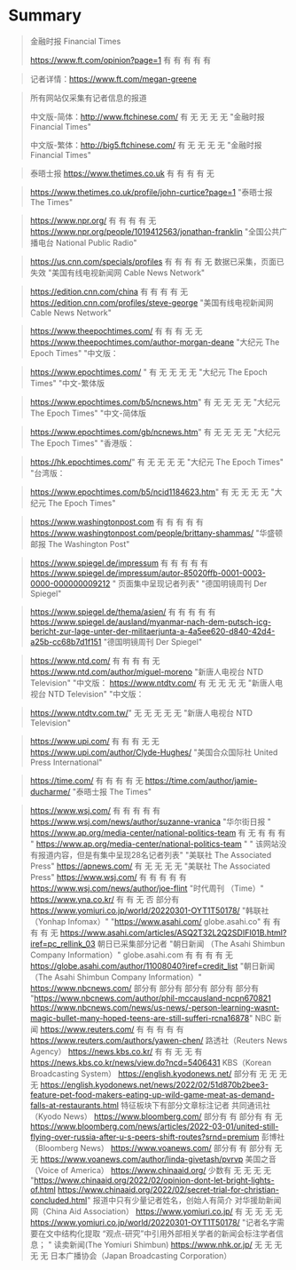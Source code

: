 # Summary
> 金融时报 Financial Times
> 
> https://www.ft.com/opinion?page=1	有	有	有	有	有

> 记者详情：https://www.ft.com/megan-greene	

> 所有网站仅采集有记者信息的报道
> 
> 中文版-简体：http://www.ftchinese.com/	有	无	无	无	无			"金融时报
Financial Times"
> 
> 中文版-繁体：http://big5.ftchinese.com/	有	无	无	无	无			"金融时报
Financial Times"

> 泰晤士报
> https://www.thetimes.co.uk	有	有	有	有	无

> https://www.thetimes.co.uk/profile/john-curtice?page=1		"泰晤士报
The Times"

> https://www.npr.org/	有	有	有	有	无	https://www.npr.org/people/1019412563/jonathan-franklin		"全国公共广播电台
National Public Radio"

> https://us.cnn.com/specials/profiles	有	有	有	有	无		数据已采集，页面已失效	"美国有线电视新闻网
Cable News Network"

> https://edition.cnn.com/china	有	有	有	有	无	https://edition.cnn.com/profiles/steve-george		"美国有线电视新闻网
Cable News Network"

> https://www.theepochtimes.com/	有	有	有	无	无	https://www.theepochtimes.com/author-morgan-deane		"大纪元
The Epoch Times"
"中文版：

> https://www.epochtimes.com/ "	有	无	无	无	无			"大纪元
The Epoch Times"
"中文-繁体版

> https://www.epochtimes.com/b5/ncnews.htm"	有	无	无	无	无			"大纪元
The Epoch Times"
"中文-简体版

> https://www.epochtimes.com/gb/ncnews.htm"	有	无	无	无	无			"大纪元
The Epoch Times"
"香港版：

> https://hk.epochtimes.com/"	有	无	无	无	无			"大纪元
The Epoch Times"
"台湾版：

> https://www.epochtimes.com/b5/ncid1184623.htm"	有	无	无	无	无			"大纪元
The Epoch Times"

> https://www.washingtonpost.com	有	有	有	有	有	https://www.washingtonpost.com/people/brittany-shammas/		"华盛顿邮报
The Washington Post"

> https://www.spiegel.de/impressum	有	有	有	有	有	https://www.spiegel.de/impressum/autor-85020ffb-0001-0003-0000-000000009212	"
页面集中呈现记者列表"	"德国明镜周刊
Der Spiegel"

> https://www.spiegel.de/thema/asien/	有	有	有	有	有	https://www.spiegel.de/ausland/myanmar-nach-dem-putsch-icg-bericht-zur-lage-unter-der-militaerjunta-a-4a5ee620-d840-42d4-a25b-cc68b7d1f151		"德国明镜周刊
Der Spiegel"

>https://www.ntd.com/	有	有	有	有	无	https://www.ntd.com/author/miguel-moreno		"新唐人电视台
NTD Television"
"中文版：
https://www.ntdtv.com/ 有	无	无	无	无			"新唐人电视台
NTD Television"
"中文版：

> https://www.ntdtv.com.tw/"	无	无	无	无	无			"新唐人电视台
NTD Television"

> https://www.upi.com/	有	有	有	无	无	https://www.upi.com/author/Clyde-Hughes/		"美国合众国际社
United Press International"

> https://time.com/	有	有	有	有	无	https://time.com/author/jamie-ducharme/		"泰晤士报
The Times"

> https://www.wsj.com/	有	有	有	有	有	https://www.wsj.com/news/author/suzanne-vranica		"华尔街日报
"
https://www.ap.org/media-center/national-politics-team	有	无	有	有	有	"
https://www.ap.org/media-center/national-politics-team
"	"
该网站没有报道内容，但是有集中呈现28名记者列表"	"美联社
The Associated Press"
https://apnews.com/	有	无	无	无	无			"美联社
The Associated Press"
https://www.wsj.com/	有	有	有	有	有	https://www.wsj.com/news/author/joe-flint		"时代周刊
（Time）"
https://www.yna.co.kr/	有	有	无	否	部分有	https://www.yomiuri.co.jp/world/20220301-OYT1T50178/		"韩联社
（Yonhap Infomax）"
"https://www.asahi.com/
globe.asahi.co"	有	有	有	有	无	https://www.asahi.com/articles/ASQ2T32L2Q2SDIFI01B.html?iref=pc_rellink_03	朝日已采集部分记者	"朝日新闻
（The Asahi Shimbun Company Information）"
globe.asahi.com	有	有	有	有	无	https://globe.asahi.com/author/11008040?iref=credit_list		"朝日新闻
（The Asahi Shimbun Company Information）"
https://www.nbcnews.com/	部分有	部分有	部分有	部分有	部分有	"https://www.nbcnews.com/author/phil-mccausland-ncpn670821
https://www.nbcnews.com/news/us-news/-person-learning-wasnt-magic-bullet-many-hoped-teens-are-still-sufferi-rcna16878"		NBC 新闻
https://www.reuters.com/	有	有	有	有	有	https://www.reuters.com/authors/yawen-chen/		路透社（Reuters News Agency）
https://news.kbs.co.kr/	有	有	无	无	有	https://news.kbs.co.kr/news/view.do?ncd=5406431		KBS（Korean Broadcasting System）
https://english.kyodonews.net/	部分有	无	无	无	无	https://english.kyodonews.net/news/2022/02/51d870b2bee3-feature-pet-food-makers-eating-up-wild-game-meat-as-demand-falls-at-restaurants.html	特征板块下有部分文章标注记者	共同通讯社（Kyodo News）
https://www.bloomberg.com/	部分有	有	部分有	有	无	https://www.bloomberg.com/news/articles/2022-03-01/united-still-flying-over-russia-after-u-s-peers-shift-routes?srnd=premium		彭博社（Bloomberg News）
https://www.voanews.com/	部分有	有	部分有	无	无	https://www.voanews.com/author/linda-givetash/pvrvp		美国之音（Voice of America）
https://www.chinaaid.org/	少数有	无	无	无	无	"https://www.chinaaid.org/2022/02/opinion-dont-let-bright-lights-of.html
https://www.chinaaid.org/2022/02/secret-trial-for-christian-concluded.html"	报道中只有少量记者姓名，创始人有简介	对华援助新闻网（China Aid Association）
https://www.yomiuri.co.jp/	有	无	无	无	无	https://www.yomiuri.co.jp/world/20220301-OYT1T50178/	"记者名字需要在文中结构化提取
“观点-研究”中引用外部相关学者的新闻会标注学者信息；
"	读卖新闻(The Yomiuri Shimbun)
https://www.nhk.or.jp/	无	无	无	无	无			日本广播协会（Japan Broadcasting Corporation）

